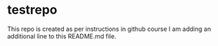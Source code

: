 # testrepo
This repo is created as per instructions in github course
I am adding an additional line to this README.md file. 
